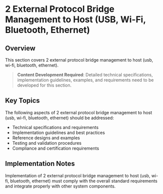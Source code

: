 # 2 External Protocol Bridge Management to Host (USB, Wi-Fi, Bluetooth, Ethernet)

## Overview

This section covers 2 external protocol bridge management to host (usb, wi-fi, bluetooth, ethernet).

> **Content Development Required**: Detailed technical specifications, implementation guidelines, examples, and requirements need to be developed for this section.

## Key Topics

The following aspects of 2 external protocol bridge management to host (usb, wi-fi, bluetooth, ethernet) should be addressed:

- Technical specifications and requirements
- Implementation guidelines and best practices
- Reference designs and examples
- Testing and validation procedures
- Compliance and certification requirements

## Implementation Notes

Implementation of 2 external protocol bridge management to host (usb, wi-fi, bluetooth, ethernet) must comply with the overall standard requirements and integrate properly with other system components.

